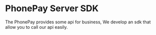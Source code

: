 # PhonePay Server SDK

The PhonePay provides some api for business, We develop an sdk that allow you to call our api easily.

    